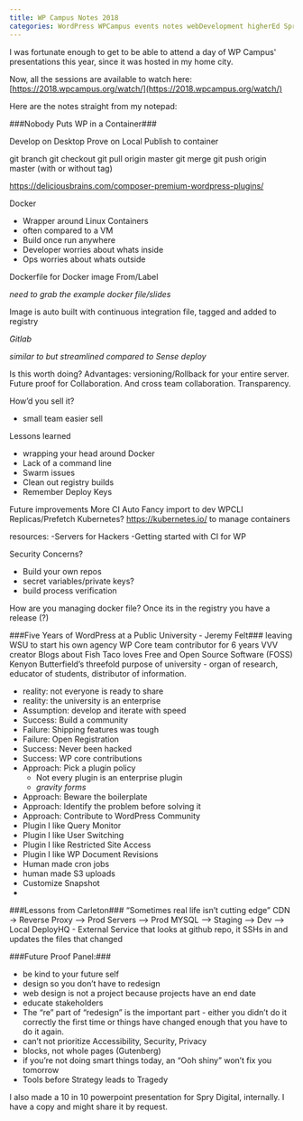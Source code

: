 ```yaml
---
title: WP Campus Notes 2018
categories: WordPress WPCampus events notes webDevelopment higherEd Spry
---
```


I was fortunate enough to get to be able to attend a day of WP Campus' presentations this year, since it was hosted in my home city. 

Now, all the sessions are available to watch here: [https://2018.wpcampus.org/watch/](https://2018.wpcampus.org/watch/)

Here are the notes straight from my notepad: 

###Nobody Puts WP in a Container###

Develop on Desktop
Prove on Local
Publish to container

git branch 
git checkout
git pull origin master
git merge 
git push origin master (with or without tag)

https://deliciousbrains.com/composer-premium-wordpress-plugins/

Docker
- Wrapper around Linux Containers
- often compared to a VM
- Build once run anywhere
- Developer worries about whats inside
- Ops worries about whats outside

Dockerfile for Docker image
From/Label

*need to grab the example docker file/slides*

Image is auto built with continuous integration file, tagged and added to registry

*Gitlab*

*similar to but streamlined compared to Sense deploy*

Is this worth doing? Advantages: versioning/Rollback for your entire server. Future proof for Collaboration. And cross team collaboration. Transparency. 

How’d you sell it?
- small team easier sell

Lessons learned 
- wrapping your head around Docker
- Lack of a command line
- Swarm issues 
- Clean out registry builds
- Remember Deploy Keys

Future improvements
More CI Auto
Fancy import to dev
WPCLI
Replicas/Prefetch
Kubernetes? https://kubernetes.io/ to manage containers


resources: 
-Servers for Hackers
-Getting started with CI for WP


Security Concerns? 
- Build your own repos
- secret variables/private keys?
- build process verification

How are you managing docker file? Once its in the registry you have a release (?)


###Five Years of WordPress at a Public University - Jeremy Felt###
leaving WSU to start his own agency
WP Core team contributor for 6 years
VVV creator
Blogs about Fish Taco
loves Free and Open Source Software (FOSS)
Kenyon Butterfield’s threefold purpose of university - organ of research, educator of students, distributor of information.

- reality: not everyone is ready to share
- reality: the university is an enterprise
- Assumption: develop and iterate with speed
- Success: Build a community
- Failure: Shipping features was tough
- Failure: Open Registration
- Success: Never been hacked
- Success: WP core contributions
- Approach: Pick a plugin policy
    - Not every plugin is an enterprise plugin
    - *gravity forms*
- Approach: Beware the boilerplate
- Approach: Identify the problem before solving it
- Approach: Contribute to WordPress Community
- Plugin I like Query Monitor
- Plugin I like User Switching
- Plugin I like Restricted Site Access 
- Plugin I like WP Document Revisions
- Human made cron jobs
- human made S3 uploads 
- Customize Snapshot
- 

###Lessons from Carleton###
“Sometimes real life isn’t cutting edge”
CDN -> Reverse Proxy —> Prod Servers —> Prod MYSQL —> Staging —> Dev —> Local
DeployHQ - External Service that looks at github repo, it SSHs in and updates the files that changed

###Future Proof Panel:###
- be kind to your future self
- design so you don’t have to redesign
- web design is not a project because projects have an end date
- educate stakeholders
- The “re” part of “redesign” is the important part - either you didn’t do it correctly the first time or things have changed enough that you have to do it again. 
- can’t not prioritize Accessibility, Security, Privacy
- blocks, not whole pages (Gutenberg)
- if you’re not doing smart things today, an “Ooh shiny” won’t fix you tomorrow
- Tools before Strategy leads to Tragedy

I also made a 10 in 10 powerpoint presentation for Spry Digital, internally. I have a copy and might share it by request.